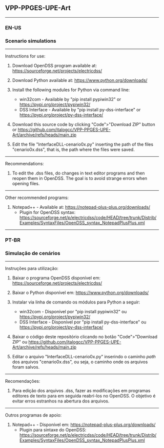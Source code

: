 ## VPP-PPGES-UPE-Art

-----------------------------------------------------
### EN-US
### Scenario simulations
-----------------------------------------------------

Instructions for use:

1. Download OpenDSS program available at: https://sourceforge.net/projects/electricdss/

2. Download Python available at: https://www.python.org/downloads/

3. Install the following modules for Python via command line:
   * win32com - Available by "pip install pypiwin32" or https://pypi.org/project/pypiwin32/
   * DSS Interface - Available by "pip install py-dss-interface" or https://pypi.org/project/py-dss-interface/
   
4. Download this source code by clicking "Code">"Download ZIP" button or https://github.com/italogcc/VPP-PPGES-UPE-Art/archive/refs/heads/main.zip

5. Edit the file "InterfaceDLL-cenario0x.py" inserting the path of the files "cenario0x.dss", that is, the path where the files were saved.

-----------------------------------------------------

Recommendations:

1. To edit the .dss files, do changes in text editor programs and then reopen them in OpenDSS. The goal is to avoid strange errors when opening files.

-----------------------------------------------------

Other recommended programs:

1. Notepad++ - Available at: https://notepad-plus-plus.org/downloads/
   * Plugin for OpenDSS syntax: https://sourceforge.net/p/electricdss/code/HEAD/tree/trunk/Distrib/Examples/SyntaxFiles/OpenDSS_syntax_NotepadPlusPlus.xml


-----------------------------------------------------
### PT-BR
### Simulação de cenários
-----------------------------------------------------

Instruções para utilização:

1. Baixar o programa OpenDSS disponível em: https://sourceforge.net/projects/electricdss/

2. Baixar o Python disponível em: https://www.python.org/downloads/

3. Instalar via linha de comando os módulos para Python a seguir:
   * win32com - Disponível por "pip install pypiwin32" ou https://pypi.org/project/pypiwin32/
   * DSS Interface - Disponível por "pip install py-dss-interface" ou https://pypi.org/project/py-dss-interface/
   
4. Baixar o código deste repositório clicando no botão "Code">"Download ZIP" ou https://github.com/italogcc/VPP-PPGES-UPE-Art/archive/refs/heads/main.zip

5. Editar o arquivo "InterfaceDLL-cenario0x.py" inserindo o caminho *path* dos arquivos "cenario0x.dss", ou seja, o caminho onde os arquivos foram salvos.

-----------------------------------------------------

Recomendações:

1. Para edição dos arquivos .dss, fazer as modificações em programas editores de texto para em seguida reabrí-los no OpenDSS. O objetivo é evitar erros estranhos na abertura dos arquivos.

-----------------------------------------------------

Outros programas de apoio:

1. Notepad++ - Disponível em: https://notepad-plus-plus.org/downloads/
   * Plugin para sintaxe do OpenDSS: https://sourceforge.net/p/electricdss/code/HEAD/tree/trunk/Distrib/Examples/SyntaxFiles/OpenDSS_syntax_NotepadPlusPlus.xml

